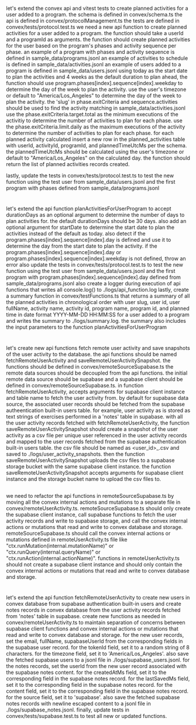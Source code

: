 # 
let's extend the convex api and vitest tests to create planned activities for a user added to a program.
the schema is defined in convex/schema.ts
the api is defined in convex/protocolManagement.ts
the tests are defined in convex/tests/protocol.test.ts
we need a new api function to create planned activities for a user added to a program.
the function should take a userId and a programId as arguments.
the function should create planned activities for the user based on the program's phases and activity sequence per phase.
an example of a program with phases and activity sequence is defined in sample_data/programs.jsonl
an example of activities to schedule is defined in sample_data/activities.jsonl
an example of users added to a program is defined in sample_data/users.jsonl
using today as the start date to plan the activities and 4 weeks as the default duration to plan ahead, the function should use program.phases[index].sequence[index].weekday to determine the day of the week to plan the activity.
use the user's timezone or default to "America/Los_Angeles" to determine the day of the week to plan the activity.
the 'slug' in phase.exitCriteria and sequence.activities should be used to find the activity matching in sample_data/activities.jsonl
use the phase.exitCriteria.target.total as the minimum executions of the activitiy to determine the number of activities to plan for each phase.
use the phase.exitCriteria.limit.daily as the maximum executions of the activity to determine the number of activities to plan for each phase.
for each planned activity calculated insert a new row in the planned_activities table with userId, activityId, programId, and plannedTimeUtcMs per the schema.
the plannedTimeUtcMs should be calculated using the user's timezone or default to "America/Los_Angeles" on the calculated day.
the function should return the list of planned activities records created.

lastly, update the tests in convex/tests/protocol.test.ts to test the new function using the test user from sample_data/users.jsonl and the first program with phases defined from sample_data/programs.jsonl

#
let's extend the api function planActivitiesForUserProgram to accept durationDays as an optional argument to determine the number of days to plan activities for. the default durationDays should be 30 days.
also add an optional argument for startDate to determine the start date to plan the activities instead of the default as today.
also detect if the program.phases[index].sequence[index].day is defined and use it to determine the day from the start date to plan the activity.
if the program.phases[index].sequence[index].day or program.phases[index].sequence[index].weekday is not defined, throw an error
also update the tests in convex/tests/protocol.test.ts to test the new function using the test user from sample_data/users.jsonl and the first program with program.phases[index].sequence[index].day defined from sample_data/programs.jsonl
also create a logger during execution of api functions that writes all console.log() to ./logs/api_function.log
lastly, create a summary function in convex/testFunctions.ts that returns a summary of all the planned activities in chronological order with user slug, user id, user fullName, activity name, activity id, program name, program id, and planned time in date format YYYY-MM-DD HH:MM:SS for a user added to a program and writes the summary to ./logs/summary.log.
the summary also includes the input parameters to the function planActivitiesForUserProgram

#
let's create new api functions fetch remote user activity and save snapshots of the user activity to the database.
the api functions should be named fetchRemoteUserActivity and saveRemoteUserActivitySnapshot.
the functions should be defined in convex/remoteSourceSupabase.ts
the remote data sources should be decoupled from the api functions. the initial remote data source should be supabase and a supabase client should be defined in convex/remoteSourceSupabase.ts.
in function fetchRemoteUserActivity, accepts arguments for supabase client instance and table name to fetch the user activity from. 
by default for supabase data source, the associated user records should be fetched from the supabase autheentication built-in users table.
for example, user activity as is stored as text strings of exercises performed in a 'notes' table in supabase.
with all the user activity records fetched with fetchRemoteUserActivity, the function saveRemoteUserActivitySnapshot should create a snapshot of the user activity as a csv file per unique user referenced in the user activity records and mapped to the user records fetched from the supabase authentication built-in users table.
the csv file should be named as <user_id>_<timestamp>.csv and saved to ./logs/user_activity_snapshots.
then the function saveRemoteUserActivitySnapshot uploads the csv files to a supabase storage bucket with the same supabase client instance.
the function saveRemoteUserActivitySnapshot accepts arguments for supabase client instance and the storage bucket name to upload the csv files to.

##
we need to refactor the api functions in remoteSourceSupabase.ts by moving all the convex internal actions and mutations to a separate file in convex/remoteUserActivity.ts.
remoteSourceSupabase.ts should only create the supabase client instance, call supabase functions to fetch the user activity records and write to supabase storage, and call the convex internal actions or mutations that read and write to convex database and storage.
remoteSourceSupabase.ts should call the convex internal actions or mutations defined in remoteUserActivity.ts file like "ctx.runMutation(internal.mutationName)" or "ctx.runQuery(internal.queryName)" or "ctx.runAction(internal.actionName)".
functions in remoteUserActivity.ts should not create a supabase client instance and should only contain the convex internal actions or mutations that read and write to convex database and storage.

#
let's extend the api function fetchRemoteUserActivity to create new users in convex database from supabase authentication built-in users and create notes records in convex database from the user activity records fetched from 'notes' table in supabase. create new functions as needed in convex/remoteUserActivity.ts to maintain separation of concerns between supabase client functions and convex internal actions or mutations that read and write to convex database and storage.
for the new user records, set the email, fullName, supabaseUserId from the corresponding fields in the supabase user record. for the tokenId field, set it to a random string of 8 characters. for the timezone field, set it to 'America/Los_Angeles'.
also save the fetched supabase users to a jsonl file in ./logs/supabase_users.jsonl.
for the notes records, set the userId from the new user record associated with the supabase notes content. for the createdAtMs field, set it to the corresponding field in the supabase notes record. for the lastSavedMs field, set it to the corresponding field in the supabase notes record. for the content field, set it to the corresponding field in the supabase notes record. for the source field, set it to 'supabase'.
also save the fetched supabase notes records with newline escaped content to a jsonl file in ./logs/supabase_notes.jsonl.
finally, update tests in convex/tests/supabase.test.ts to test all new or updated functions.